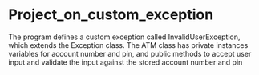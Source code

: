 # Project_on_custom_exception
The program defines a custom exception called InvalidUserException, which extends the Exception class. The ATM class has private instances variables for account number and pin, and public methods to accept user input and validate the input against the stored account number and pin
